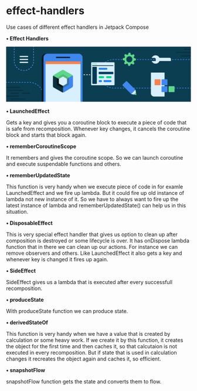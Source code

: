 # effect-handlers
Use cases of different effect handlers in Jetpack Compose

**• Effect Handlers**

<img src="https://github.com/raheemadamboev/effect-handlers/blob/master/jetpack-compose-banner.png" />

**• LaunchedEffect**

Gets a key and gives you a coroutine block to execute a piece of code that is safe from recomposition. Whenever key changes, it cancels the coroutine block and starts that block again.

**• rememberCoroutineScope**

It remembers and gives the coroutine scope. So we can launch coroutine and execute suspendable functions and others.

**• rememberUpdatedState**

This function is very handy when we execute piece of code in for examle LaunchedEffect and we fire up lambda. But it could fire up old instance of lambda not new instance of it. So we have to always want to fire up the latest instance of lambda and rememberUpdatedState() can help us in this situation.

**• DisposableEffect**

This is very special effect handler that gives us option to clean up after composition is destroyed or some lifecycle is over. It has onDispose lambda function that in there we can clean up our actions. For instance we can remove observers and others. Like LaunchedEffect it also gets a key and whenever key is changed it fires up again.

**• SideEffect**

SideEffect gives us a lambda that is executed after every successfull recomposition.

**• produceState**

With produceState function we can produce state.

**• derivedStateOf**

This function is very handy when we have a value that is created by calculation or some heavy work. If we create it by this function, it creates the object for the first time and then caches it, so that calcutaion is not executed in every recomposition. But if state that is used in calculation changes it recreates the object again and caches it, so efficient.

**• snapshotFlow**

snapshotFlow function gets the state and converts them to flow.
